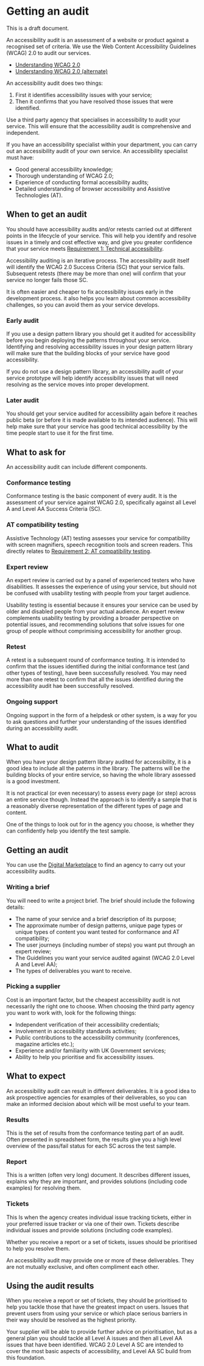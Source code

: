 # Getting an audit

This is a draft document.

An accessibility audit is an assessment of a website or product against a recognised set of criteria. We use the Web Content Accessibility Guidelines (WCAG) 2.0 to audit our services.

* [Understanding WCAG 2.0](wcag.md)
* [Understanding WCAG 2.0 (alternate)](wcag-alt.md)

An accessibility audit does two things:

1. First it identifies accessibility issues with your service;
2. Then it confirms that you have resolved those issues that were identified.

Use a third party agency that specialises in accessibility to audit your service. This will ensure that the accessibility audit is comprehensive and independent.

If you have an accessibility specialist within your department, you can carry out an accessibility audit of your own service. An accessibility specialist must have:

* Good general accessibility knowledge;
* Thorough understanding of WCAG 2.0;
* Experience of conducting formal accessibility audits;
* Detailed understanding of browser accessibility and Assistive Technologies (AT).

## When to get an audit

You should have accessibility audits and/or retests  carried out at different points in the lifecycle of your service. This will help you identify and resolve issues in a timely and cost effective way, and give you greater confidence that your service meets [Requirement 1: Technical accessibility](requirement1.md).

Accessibility auditing is an iterative process. The accessibility audit itself will identify the WCAG 2.0 Success Criteria (SC) that your service fails. Subsequent retests (there may be more than one) will confirm that your service no longer fails those SC.

It is often easier and cheaper to fix accessibility issues early in the development process. it also helps you learn about common accessibility challenges, so you can avoid them as your service develops.

### Early audit

If you use a design pattern library you should get it audited for accessibility before you begin deploying the patterns throughout your service. Identifying and resolving accessibility issues in your design pattern library will make sure that the building blocks of your service have good accessibility.

If you do not use a design pattern library, an accessibility audit of your service prototype will help identify accessibility issues that will need resolving as the service moves into proper development.

### Later audit

You should get your service audited for accessibility again before it reaches public beta (or before it is made available to its intended audience). This will help make sure that your service has good technical accessibility by the time people start to use it for the first time.

## What to ask for

An accessibility audit can include different components.

### Conformance testing

Conformance testing is the basic component of every audit. It is the assessment of your service against WCAG 2.0, specifically against all Level A and Level AA Success Criteria (SC).

### AT compatibility testing

Assistive Technology (AT) testing assesses your service for compatibility with screen magnifiers, speech recognition tools and screen readers. This directly relates to [Requirement 2: AT compatibility testing](requirement2.md).

### Expert review

An expert review is carried out by a panel of experienced testers who have disabilities. It assesses the experience of using your service, but should not be confused with usability testing with people from your target audience.

Usability testing is essential because it ensures your service can be used by older and disabled people from your actual audience. An expert review complements usability testing by providing a broader perspective on potential issues, and recommending solutions that solve issues for one group of people without comprimising accessibility for another group.

### Retest

A retest is a subsequent round of conformance testing. It is intended to confirm that the issues identified during the initial conformance test (and other types of testing), have been successfully resolved. You may need more than one retest to confirm that all the issues identified during the accessibility audit hae been successfully resolved.

### Ongoing support

Ongoing support in the form of a helpdesk or other system, is a way for you to ask questions and further your understanding of the issues identified during an accessibility audit.

## What to audit

When you have your design pattern library audited for accessibility, it is a good idea to include all the paterns in the library. The patterns will be the building blocks of your entire service, so having the whole library assessed is a good investment.

It is not practical (or even necessary) to assess every page (or step) across an entire service though. Instead the approach is to identify a sample that is a reasonably diverse representation of the different types of page and content.

One of the things to look out for in the agency you choose, is whether they can confidently help you identify the test sample.

## Getting an audit

You can use the [Digital Marketplace](https://www.digitalmarketplace.service.gov.uk/) to find an agency to carry out your accessibility audits.

### Writing a brief

You will need to write a project brief. The brief should include the following details:

* The name of your service and a brief description of its purpose;
* The approximate number of design patterns, unique page types or unique types of content you want tested for conformance and AT compatibility;
* The user journeys (including number of steps) you want put through an expert review;
* The Guidelines you want your service audited against (WCAG 2.0 Level A and Level AA);
* The types of deliverables you want to receive.

### Picking a supplier

Cost is an important factor, but the cheapest accessibility audit is not necessarily the right one to choose. When choosing the third party agency you want to work with, look for the following things:

* Independent verification of their accessibility credentials;
* Involvement in accessibility standards activities;
* Public contributions to the accessibility community (conferences, magazine articles etc.);
* Experience and/or familiarity with UK Government services;
* Ability to help you prioritise and fix accessibility issues.

## What to expect

An accessibility audit can result in different deliverables. It is a good idea to ask prospective agencies for examples of their deliverables, so you can make an informed decision about which will be most useful to your team.

### Results

This is the set of results from the conformance testing part of an audit. Often presented in spreadsheet form, the results give you a high level overview of the pass/fail status for each SC across the test sample.

### Report

This is a written (often very long) document. It describes different issues, explains why they are important, and provides solutions (including code examples) for resolving them.

### Tickets

This Is when the agency creates individual issue tracking tickets, either in your preferred issue tracker or via one of their own. Tickets describe individual issues and provide solutions (including code examples).

Whether you receive a report or a set of tickets, issues should be prioritised to help you resolve them.

An accessibility audit may provide one or more of these deliverables. They are not mutually exclusive, and often compliment each other.

## Using the audit results

When you receive a report or set of tickets, they should be prioritised to help you tackle those that have the greatest impact on users. Issues that prevent users from using your service or which place serious barriers in their way should be resolved as the highest priority.

Your supplier will be able to provide further advice on prioritisation, but as a general plan you should tackle all Level A issues and then all Level AA issues that have been identified. WCAG 2.0 Level A SC are intended to cover the most basic aspects of accessibility, and Level AA SC build from this foundation.
